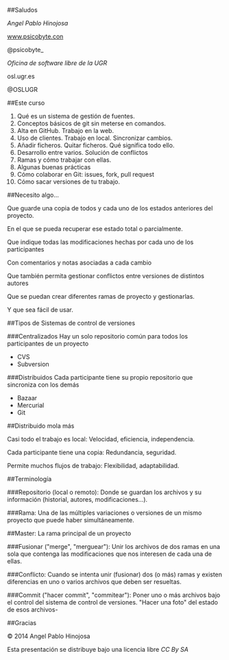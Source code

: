 ##Saludos

*Angel Pablo Hinojosa*

www.psicobyte.con

@psicobyte_

*Oficina de software libre de la UGR*

osl.ugr.es

@OSLUGR


##Este curso

1. Qué es un sistema de gestión de fuentes.
1. Conceptos básicos de git sin meterse en comandos.
1. Alta en GitHub. Trabajo en la web.
1. Uso de clientes. Trabajo en local. Sincronizar cambios.
1. Añadir ficheros. Quitar ficheros. Qué significa todo ello.
1. Desarrollo entre varios. Solución de conflictos
1. Ramas y cómo trabajar con ellas.
1. Algunas buenas prácticas
1. Cómo colaborar en Git: issues, fork, pull request
1. Cómo sacar versiones de tu trabajo.


##Necesito algo...

Que guarde una copia de todos y cada uno de los estados anteriores del proyecto.

En el que se pueda recuperar ese estado total o parcialmente.

Que indique todas las modificaciones hechas por cada uno de los participantes

Con comentarios y notas asociadas a cada cambio

Que también permita gestionar conflictos entre versiones de distintos autores

Que se puedan crear diferentes ramas de proyecto y gestionarlas.

Y que sea fácil de usar.


##Tipos de Sistemas de control de versiones


###Centralizados
Hay un solo repositorio común para todos los participantes de un proyecto

* CVS
* Subversion

###Distribuidos
Cada participante tiene su propio repositorio que sincroniza con los demás

* Bazaar
* Mercurial
* Git

##Distribuido mola más

Casi todo el trabajo es local: Velocidad, eficiencia, independencia.

Cada participante tiene una copia: Redundancia, seguridad.

Permite muchos flujos de trabajo: Flexibilidad, adaptabilidad.

##Terminología

###Repositorio (local o remoto):
Donde se guardan los archivos y su información (historial, autores, modificaciones...).

###Rama:
Una de las múltiples variaciones o versiones de un mismo proyecto que puede haber simultáneamente.

##Master:
La rama principal de un proyecto

###Fusionar ("merge", "merguear"):
Unir los archivos de dos ramas en una sola que contenga las modificaciones que nos interesen de cada una de ellas.

###Conflicto:
Cuando se intenta unir (fusionar) dos (o más) ramas y existen diferencias en uno o varios archivos que deben ser resueltas.

###Commit ("hacer commit", "commitear"):
Poner uno o más archivos bajo el control del sistema de control de versiones. "Hacer una foto" del estado de esos archivos-


##Gracias

© 2014 Angel Pablo Hinojosa

Esta presentación se distribuye bajo una licencia libre
*CC By SA*

